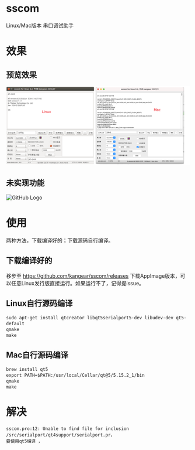 # sscom
Linux/Mac版本 串口调试助手

# 效果
## 预览效果
![GitHub Logo](/assert/Selection_441.png)

## 未实现功能
![GitHub Logo](/assert/sscom_for_linux_0.2_unspport.png)

# 使用
两种方法，下载编译好的；下载源码自行编译。

## 下载编译好的
移步至 https://github.com/kangear/sscom/releases 下载AppImage版本，可以任意Linux发行版直接运行。如果运行不了，记得提issue。

## Linux自行源码编译
```shell
sudo apt-get install qtcreator libqt5serialport5-dev libudev-dev qt5-default
qmake 
make
```
## Mac自行源码编译
```shell
brew install qt5
export PATH=$PATH:/usr/local/Cellar/qt@5/5.15.2_1/bin
qmake 
make
```

# 解决
```
sscom.pro:12: Unable to find file for inclusion /src/serialport/qt4support/serialport.pr，
要使用qt5编译 ，
```
